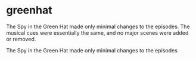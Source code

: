 # greenhat
The Spy in the Green Hat made only minimal changes to the episodes. The musical cues were essentially the same, and no major scenes were added or removed.

The Spy in the Green Hat made only minimal changes to the episodes
